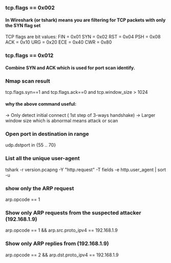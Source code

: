 ###  tcp.flags == 0x002 
#### In Wireshark (or tshark) means you are filtering for TCP packets with only the SYN flag set
TCP flags are bit values:
FIN = 0x01
SYN = 0x02
RST = 0x04
PSH = 0x08
ACK = 0x10
URG = 0x20
ECE = 0x40
CWR = 0x80

###  tcp.flags == 0x012
#### Combine  SYN and ACK which is used for port scan identify.

### Nmap scan result

tcp.flags.syn==1 and tcp.flags.ack==0 and tcp.window_size > 1024

#### why the above command useful:
 -> Only detect initial connect ( 1st step of  3-ways handshake)
 -> Larger window size which is abnormal means attack or scan

### Open port in destination in range
udp.dstport in {55 .. 70} 


### List all the unique user-agent 
tshark -r version.pcapng -Y "http.request" -T fields -e http.user_agent | sort -u

### show only the ARP request
arp.opcode == 1
### Show only ARP requests from the suspected attacker (192.168.1.9)
arp.opcode == 1 && arp.src.proto_ipv4 == 192.168.1.9
### Show only ARP replies from (192.168.1.9)
arp.opcode == 2 && arp.dst.proto_ipv4 == 192.168.1.9

